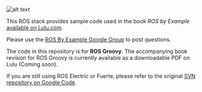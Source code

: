 ![alt text](http://www.pirobot.org/images/rbx_thumbnail.png)

This ROS stack provides sample code used in the book *ROS by Example* [available on Lulu.com](http://www.lulu.com/spotlight/pirobot).

Please use the [ROS By Example Google Group](https://groups.google.com/forum/#!forum/ros-by-example) to post questions.

The code in this repository is for **ROS Groovy**.  The accompanying book revision for ROS Groovy is currently available as a downloadable PDF on Lulu (Coming soon).

If you are still using ROS Electric or Fuerte, please refer to the original [SVN repository on Google Code](https://code.google.com/p/ros-by-example/).

